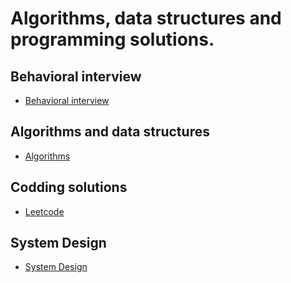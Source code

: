 # Algorithms, data structures and programming solutions.

## Behavioral interview

* [Behavioral interview](https://github.com/CrazySquirrel/Outtalent/tree/master/Behavioral%20interview/README.md)

## Algorithms and data structures

* [Algorithms](https://github.com/CrazySquirrel/Outtalent/tree/master/Algorithms/README.md)

## Codding solutions

* [Leetcode](https://github.com/CrazySquirrel/Outtalent/tree/master/Leetcode/README.md)

## System Design

* [System Design](https://github.com/CrazySquirrel/Outtalent/tree/master/System%20Design/README.md)